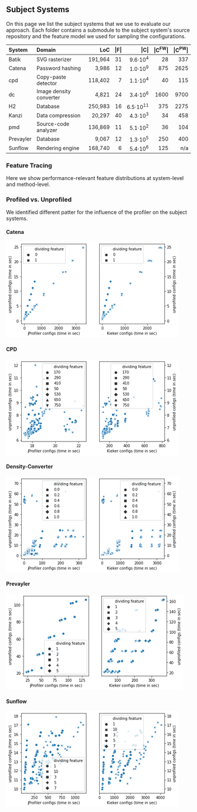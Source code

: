 ## Subject Systems

On this page we list the subject systems that we use to evaluate our approach. Each folder contains a submodule to the subject system's source repository and the feature model we used for sampling the configurations.

| System | Domain | LoC | &#124;F&#124; | &#124;C&#124; | &#124;C<sup>FW</sup>&#124; | &#124;C<sup>PW</sup>&#124; |
| :---      | :--- | ---: | ---: | ---: | ---: | ---: |
| Batik     | SVG rasterizer | 191,964 |  31 | 9.6&sdot;10<sup>4</sup>| 28 | 337 |
| Catena    | Password hashing | 3,986 |   12 |  1.0&sdot;10<sup>9</sup>| 875 | 2625 |
| cpd       | Copy-paste detector | 118,402 |     7 |  1.1&sdot;10<sup>4</sup>| 40 | 115 |
| dc        | Image density converter | 4,821 |    24 |  3.4&sdot;10<sup>6</sup>| 1600 | 9700 |
| H2        | Database | 250,983 |    16 | 6.5&sdot;10<sup>11</sup>| 375 | 2275 |
| Kanzi     | Data compression | 20,297 |  40 | 4.3&sdot;10<sup>3</sup>| 34 | 458 |
| pmd       | Source-code analyzer | 136,869 |    11 |  5.1&sdot;10<sup>2</sup>| 36 | 104 |
| Prevayler | Database | 9,067 |    12 |  1.3&sdot;10<sup>5</sup>| 250 | 400 |
| Sunflow   | Rendering engine | 168,740 |     6 |  5.4&sdot;10<sup>6</sup>| 125 | n/a |



### Feature Tracing
Here we show performance-relevant feature distributions at system-level and method-level.

### Profiled vs. Unprofiled
We identified different patter for the influence of the profiler on the subject systems.

#### Catena

![Profiler Influence Catena](profiled-vs-unprofiled/profiler_corellation_catena_t_2_pbd_49_7.png)

#### CPD

![Profiler Influence CPD](profiled-vs-unprofiled/profiler_corellation_cpd_t_2_pbd_49_7.png)

#### Density-Converter

![Profiler Influence Density-Converter](profiled-vs-unprofiled/profiler_corellation_density-converter_t_2_pbd_49_7.png)

#### Prevayler

![Profiler Influence Prevayler](profiled-vs-unprofiled/profiler_corellation_prevayler_t_2_pbd_49_7.png)

#### Sunflow

![Profiler Influence Sunflow](profiled-vs-unprofiled/profiler_corellation_sunflow_feature_pbd_125_5.png)
